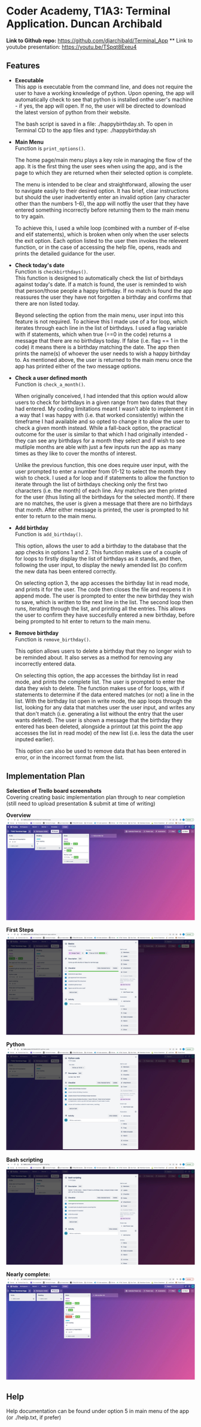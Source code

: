 # Coder Academy, T1A3: Terminal Application. Duncan Archibald  

**Link to Github repo:** https://github.com/djarchibald/Terminal_App
** Link to youtube presentation: https://youtu.be/TSpqt8Exeu4


## Features
- **Executable**  
  This app is executable from the command line, and does not require the user to have a working knowledge of python. Upon opening, the app will automatically check to see that python is installed onthe user's machine - if yes, the app will open. If no, the user will be directed to download the latest version of python from their website. 

  The bash script is saved in a file: ./happybirthday.sh. To open in Terminal CD to the app files and type: ./happybirthday.sh
    
- **Main Menu**  
  Function is ```print_options()```.  

  The home page/main menu plays a key role in managing the flow of the app. It is the first thing the user sees when using the app, and is the page to which they are returned when their selected option is complete.  
  
  The menu is intended to be clear and straightforward, allowing the user to navigate easily to their desired option. It has brief, clear instructions but should the user inadvertently enter an invalid option (any character other than the numbers 1-6), the app will notfiy the user that they have entered something incorrectly before returning them to the main menu to try again.

  To achieve this, I used a while loop (combined with a number of if-else and elif statements), which is broken when only when the user selects the exit option. Each option listed to the user then invokes the relevent function, or in the case of accessing the help file, opens, reads and prints the detailed guidance for the user. 
  

- **Check today's date**  
  Function is ```checkbirthdays()```.  
  This function is designed to automatically check the list of birthdays against today's date. If a match is found, the user is reminded to wish that person/those people a happy birthday. If no match is found the app reassures the user they have not forgotten a birthday and confirms that there are non listed today. 

  Beyond selecting the option from the main menu, user input into this feature is not required. To achieve this I made use of a for loop, which iterates through each line in the list of birthdays. I used a flag variable with if statements, which when true (==0 in the code) returns a message that there are no birthdays today. If false (i.e. flag == 1 in the code) it means there is a birthday matching the date. The app then prints the name(s) of whoever the user needs to wish a happy birthday to. As mentioned above, the user is returned to the main menu once the app has printed either of the two message options. 



- **Check a user defined month**  
  Function is ```check_a_month()```.  

  When originally conceived, I had intended that this option would allow users to check for birthdays in a given range from two dates that they had entered. My coding limitations meant I wasn't able to implement it in a way that I was happy with (i.e. that worked consistently) within the timeframe I had available and so opted to change it to allow the user to check a given month instead. While a fall-back option, the practical outcome for the user is similar to that which I had originally intended - they can see any birthdays for a month they select and if wish to see mutliple months are able with just a few inputs run the app as many times as they like to cover the months of interest.  

  Unlike the previous function, this one does require user input, with the user prompted to enter a number from 01-12 to select the month they wish to check. I used a for loop and if statements to allow the function to iterate through the list of birthdays checking only the first two characters (i.e. the month) of each line. Any matches are then printed for the user (thus listing all the birthdays for the selected month). If there are no matches, the user is given a message that there are no birthdays that month. After either message is printed, the user is prompted to hit enter to return to the main menu. 

- **Add birthday**  
  Function is ```add_birthday()```.  

  This option, allows the user to add a birthday to the database that the app checks in options 1 and 2. This function makes use of a couple of for loops to firstly display the list of birthdays as it stands, and then, following the user input, to display the newly amended list (to confirm the new data has been entered correctly.  
  
   On selecting option 3, the app accesses the birthday list in read mode, and prints it for the user. The code then closes the file and reopens it in append mode. The user is prompted to enter the new birthday they wish to save, which is written to the next line in the list. The second loop then runs, iterating through the list, and printing all the entries. This allows the user to confirm they have succesfully entered a new birthday, before being prompted to hit enter to return to the main menu.

- **Remove birthday**  
  Function is ```remove_birthday()```.  

  This option allows users to delete a birthday that they no longer wish to be reminded about. It also serves as a method for removing any incorrectly entered data.  

  On selecting this option, the app accesses the birthday list in read mode, and prints the complete list. The user is prompted to enter the data they wish to delete. The function makes use of for loops, with if statements to determine if the data entered matches (or not) a line in the list. With the birthday list open in write mode, the app loops through the list, looking for any data that matches user the user input, and writes any that don't match (i.e. generating a list without the entry that the user wants deleted). The user is shown a message that the birthday they entered has been deleted, alongside a printout (at this point the app accesses the list in read mode) of the new list (i.e. less the data the user inputed earlier).  

  This option can also be used to remove data that has been entered in error, or in the incorrect format from the list.


## Implementation Plan

**Selection of Trello board screenshots**  
Covering creating basic implementation plan through to near completion (still need to upload presentation & submit at time of writing)  

**Overview**
![Screenshot Trello board overview](trello%20images/trello%20board%20overview.jpeg)  

**First Steps**
![screenshot of trello board basic implementation plan](trello%20images/Trello%20Board%20-%20%20basics%20to%20do%20list.jpeg)  

**Python**
![screenshot of trello board python coding to-do list](trello%20images/Trello%20board%20-%20python%20coding%20to%20do%20list.jpeg)  

**Bash scripting**
![screenshot of trello board bash scripting to do list](trello%20images/trello%20board%20bash%20scripting%20to%20do%20list.jpeg)  

**Nearly complete:**
![trello board showing all actions done except upload](trello%20images/Trello%20board%20-%20complete%20(except%20upload).jpeg)


## Help
Help documentation can be found under option 5 in main menu of the app (or ./help.txt, if prefer)
